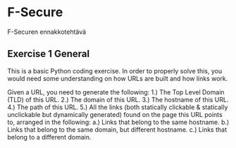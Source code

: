 # F-Secure
F-Securen ennakkotehtävä

Exercise 1
General
-------

This is a basic Python coding exercise. In order to properly solve this,
you would need some understanding on how URLs are built and how links work.

Given a URL, you need to generate the following:
1.) The Top Level Domain (TLD) of this URL.
2.) The domain of this URL.
3.) The hostname of this URL.
4.) The path of this URL.
5.) All the links (both statically clickable & statically unclickable but dynamically generated) found on the page this URL points to, arranged in the following:
    a.) Links that belong to the same hostname.
    b.) Links that belong to the same domain, but different hostname.
    c.) Links that belong to a different domain.
